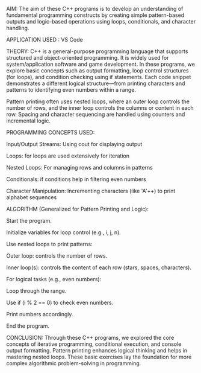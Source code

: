 AIM:
The aim of these C++ programs is to develop an understanding of fundamental programming constructs by creating simple pattern-based outputs and logic-based operations using loops, conditionals, and character handling.


APPLICATION USED : VS Code


THEORY:
C++ is a general-purpose programming language that supports structured and object-oriented programming. It is widely used for system/application software and game development. In these programs, we explore basic concepts such as output formatting, loop control structures (for loops), and condition checking using if statements. Each code snippet demonstrates a different logical structure—from printing characters and patterns to identifying even numbers within a range.

Pattern printing often uses nested loops, where an outer loop controls the number of rows, and the inner loop controls the columns or content in each row. Spacing and character sequencing are handled using counters and incremental logic.


PROGRAMMING CONCEPTS USED:

Input/Output Streams: Using cout for displaying output

Loops: for loops are used extensively for iteration

Nested Loops: For managing rows and columns in patterns

Conditionals: if conditions help in filtering even numbers

Character Manipulation: Incrementing characters (like 'A'++) to print alphabet sequences


ALGORITHM (Generalized for Pattern Printing and Logic):

Start the program.

Initialize variables for loop control (e.g., i, j, n).

Use nested loops to print patterns:

Outer loop: controls the number of rows.

Inner loop(s): controls the content of each row (stars, spaces, characters).

For logical tasks (e.g., even numbers):

Loop through the range.

Use if (i % 2 == 0) to check even numbers.

Print numbers accordingly.

End the program.


CONCLUSION:
Through these C++ programs, we explored the core concepts of iterative programming, conditional execution, and console output formatting. Pattern printing enhances logical thinking and helps in mastering nested loops. These basic exercises lay the foundation for more complex algorithmic problem-solving in programming.
